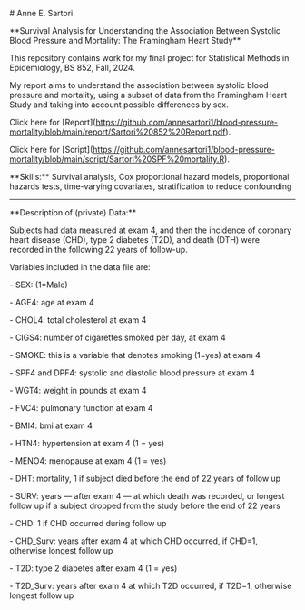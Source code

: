 \# Anne E. Sartori



\*\*Survival Analysis for Understanding the Association Between Systolic Blood Pressure and Mortality: The Framingham Heart Study\*\*



This repository contains work for my final project for Statistical Methods in Epidemiology, BS 852, Fall, 2024.



My report aims to understand the association between systolic blood pressure and mortality, using a subset of data from the Framingham Heart Study and taking into account possible differences by sex.



Click here for \[Report](https://github.com/annesartori1/blood-pressure-mortality/blob/main/report/Sartori%20852%20Report.pdf).  



Click here for \[Script](https://github.com/annesartori1/blood-pressure-mortality/blob/main/script/Sartori%20SPF%20mortality.R).



\*\*Skills:\*\* Survival analysis, Cox proportional hazard models, proportional hazards tests, time-varying covariates, stratification to reduce confounding  



---



\*\*Description of (private) Data:\*\*  



Subjects had data measured at exam 4, and then the incidence of coronary heart disease (CHD), type 2 diabetes (T2D), and death (DTH) were recorded in the following 22 years of follow-up.  



Variables included in the data file are:  

\- SEX: (1=Male)  

\- AGE4: age at exam 4  

\- CHOL4: total cholesterol at exam 4  

\- CIGS4: number of cigarettes smoked per day, at exam 4  

\- SMOKE: this is a variable that denotes smoking (1=yes) at exam 4  

\- SPF4 and DPF4: systolic and diastolic blood pressure at exam 4  

\- WGT4: weight in pounds at exam 4  

\- FVC4: pulmonary function at exam 4  

\- BMI4: bmi at exam 4  

\- HTN4: hypertension at exam 4 (1 = yes)  

\- MENO4: menopause at exam 4 (1 = yes)  

\- DHT: mortality, 1 if subject died before the end of 22 years of follow up  

\- SURV: years — after exam 4 — at which death was recorded, or longest follow up if a subject dropped from the study before the end of 22 years  

\- CHD: 1 if CHD occurred during follow up  

\- CHD\_Surv: years after exam 4 at which CHD occurred, if CHD=1, otherwise longest follow up  

\- T2D: type 2 diabetes after exam 4 (1 = yes)  

\- T2D\_Surv: years after exam 4 at which T2D occurred, if T2D=1, otherwise longest follow up  



